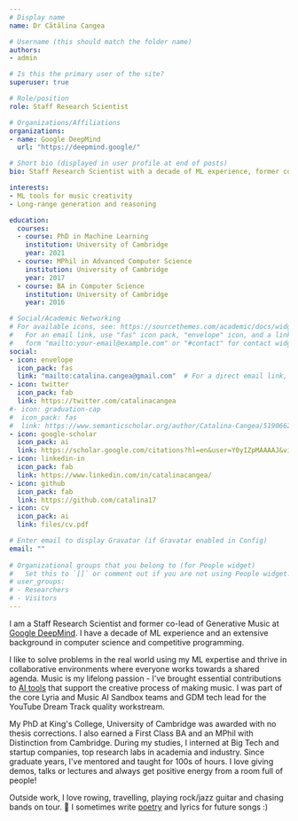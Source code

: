 ```yaml
---
# Display name
name: Dr Cătălina Cangea

# Username (this should match the folder name)
authors:
- admin

# Is this the primary user of the site?
superuser: true

# Role/position
role: Staff Research Scientist

# Organizations/Affiliations
organizations:
- name: Google DeepMind
  url: "https://deepmind.google/"

# Short bio (displayed in user profile at end of posts)
bio: Staff Research Scientist with a decade of ML experience, former co-lead of Generative Music at Google DeepMind, with a PhD from the University of Cambridge, and inhaler of music :)

interests:
- ML tools for music creativity
- Long-range generation and reasoning

education:
  courses:
  - course: PhD in Machine Learning
    institution: University of Cambridge
    year: 2021
  - course: MPhil in Advanced Computer Science
    institution: University of Cambridge
    year: 2017
  - course: BA in Computer Science
    institution: University of Cambridge
    year: 2016

# Social/Academic Networking
# For available icons, see: https://sourcethemes.com/academic/docs/widgets/#icons
#   For an email link, use "fas" icon pack, "envelope" icon, and a link in the
#   form "mailto:your-email@example.com" or "#contact" for contact widget.
social:
- icon: envelope
  icon_pack: fas
  link: "mailto:catalina.cangea@gmail.com"  # For a direct email link, use "mailto:test@example.org".
- icon: twitter
  icon_pack: fab
  link: https://twitter.com/catalinacangea
#- icon: graduation-cap
#  icon_pack: fas
#  link: https://www.semanticscholar.org/author/Catalina-Cangea/51906624?sort=total-citations
- icon: google-scholar
  icon_pack: ai
  link: https://scholar.google.com/citations?hl=en&user=Y0yIZpMAAAAJ&view_op=list_works&sortby=pubdate
- icon: linkedin-in
  icon_pack: fab
  link: https://www.linkedin.com/in/catalinacangea/
- icon: github
  icon_pack: fab
  link: https://github.com/catalina17
- icon: cv
  icon_pack: ai
  link: files/cv.pdf

# Enter email to display Gravatar (if Gravatar enabled in Config)
email: ""
  
# Organizational groups that you belong to (for People widget)
#   Set this to `[]` or comment out if you are not using People widget.  
# user_groups:
# - Researchers
# - Visitors
---
```


I am a Staff Research Scientist and former co-lead of Generative Music at [Google DeepMind](http://deepmind.com). I have a decade of ML experience and an extensive background in computer science and competitive programming.

I like to solve problems in the real world using my ML expertise and thrive in collaborative environments where everyone works towards a shared agenda. Music is my lifelong passion - I've brought essential contributions to [AI tools](https://deepmind.google/discover/blog/transforming-the-future-of-music-creation/) that support the creative process of making music. I was part of the core Lyria and Music AI Sandbox teams and GDM tech lead for the YouTube Dream Track quality workstream.

My PhD at King's College, University of Cambridge was awarded with no thesis corrections. I also earned a First Class BA and an MPhil with Distinction from Cambridge. During my studies, I interned at Big Tech and startup companies, top research labs in academia and industry. Since graduate years, I've mentored and taught for 100s of hours. I love giving demos, talks or lectures and always get positive energy from a room full of people!

Outside work, I love rowing, travelling, playing rock/jazz guitar and chasing bands on tour. 🎼 I sometimes write [poetry](https://www.deviantart.com/slowfretboarddancer/gallery/all) and lyrics for future songs :)
